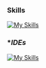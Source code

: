 ### **Skills**
[![My Skills](https://skillicons.dev/icons?i=java,js,html,cs,css,py,lua,unity,unreal)](https://skillicons.dev)

### **IDEs*
[![My Skills](https://skillicons.dev/icons?i=eclipse,atom,vscode)](https://skillicons.dev)
